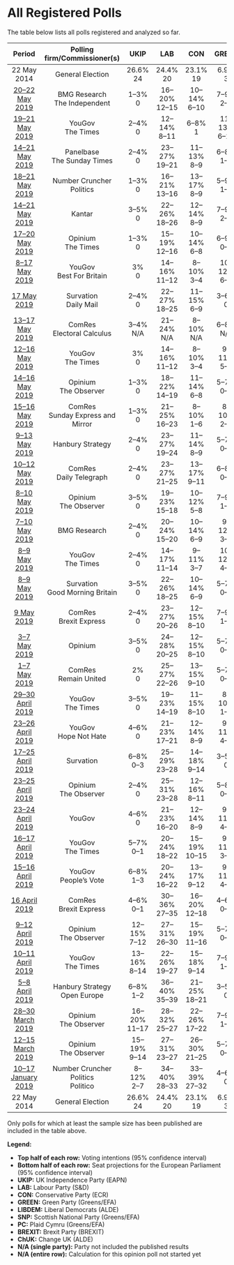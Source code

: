 # All Registered Polls

The table below lists all polls registered and analyzed so far.

| Period     | Polling firm/Commissioner(s) | UKIP | LAB | CON | GREEN | LIBDEM | SNP | PC | BREXIT | ChUK |
|:----------:|:----------------------------:|:--:|:--:|:--:|:--:|:--:|:--:|:--:|:--:|:--:|
| 22 May 2014 | General Election | 26.6% <br> 24 | 24.4% <br> 20 | 23.1% <br> 19 | 6.9% <br> 3 | 6.6% <br> 1 | 2.4% <br> 2 | 0.7% <br> 1 | 0.0% <br> 0 | 0.0% <br> 0 |
| [20–22 May 2019](2019-05-22-BMGResearch.html) | BMG Research <br> The Independent | 1–3% <br> 0 | 16–20% <br> 12–15 | 10–14% <br> 6–10 | 7–9% <br> 2–3 | 15–19% <br> 9–11 | 2–4% <br> 2–3 | 1–2% <br> 1 | 32–37% <br> 30–33 | 3–5% <br> 0 |
| [19–21 May 2019](2019-05-21-YouGov.html) | YouGov <br> The Times | 2–4% <br> 0 | 12–14% <br> 8–11 | 6–8% <br> 1 | 11–13% <br> 6–10 | 18–20% <br> 12–15 | 2–4% <br> 2–3 | 1% <br> 1–2 | 35–38% <br> 33–36 | 3–5% <br> 0 |
| [14–21 May 2019](2019-05-21-Panelbase.html) | Panelbase <br> The Sunday Times | 2–4% <br> 0 | 23–27% <br> 19–21 | 11–13% <br> 8–9 | 6–8% <br> 1–2 | 14–17% <br> 9–11 | 3–5% <br> 3–4 | N/A <br> N/A | 28–32% <br> 25–28 | 2–4% <br> 0 |
| [18–21 May 2019](2019-05-21-NumberCruncherPolitics.html) | Number Cruncher Politics | 1–3% <br> 0 | 16–21% <br> 13–16 | 13–17% <br> 8–9 | 5–9% <br> 1–3 | 14–18% <br> 8–11 | 3–5% <br> 3 | 1–2% <br> 0–2 | 30–35% <br> 28–33 | 3–5% <br> 0 |
| [14–21 May 2019](2019-05-21-Kantar.html) | Kantar | 3–5% <br> 0 | 22–26% <br> 18–26 | 12–14% <br> 8–9 | 7–9% <br> 2–5 | 14–17% <br> 8–11 | 2–4% <br> 3–4 | 0–1% <br> 0–1 | 25–29% <br> 22–30 | 4–6% <br> 0 |
| [17–20 May 2019](2019-05-20-Opinium.html) | Opinium <br> The Times | 1–3% <br> 0 | 15–19% <br> 12–16 | 10–14% <br> 6–8 | 6–9% <br> 0–4 | 13–17% <br> 9–13 | N/A <br> N/A | N/A <br> N/A | 35–41% <br> 33–36 | 2–4% <br> 0 |
| [8–17 May 2019](2019-05-17-YouGov.html) | YouGov <br> Best For Britain | 3% <br> 0 | 14–16% <br> 11–12 | 8–10% <br> 3–4 | 10–12% <br> 6–7 | 16–18% <br> 12 | 3% <br> 2–3 | 1% <br> 1 | 33–35% <br> 32–33 | 4% <br> 0 |
| [17 May 2019](2019-05-17-Survation.html) | Survation <br> Daily Mail | 2–4% <br> 0 | 22–27% <br> 18–25 | 11–15% <br> 6–9 | 3–6% <br> 0 | 11–15% <br> 5–9 | 3–6% <br> 2–5 | 1–2% <br> 0–2 | 28–34% <br> 25–32 | 2–4% <br> 0 |
| [13–17 May 2019](2019-05-17-ComRes.html) | ComRes <br> Electoral Calculus | 3–4% <br> N/A | 21–24% <br> N/A | 8–10% <br> N/A | 6–8% <br> N/A | 13–16% <br> N/A | 3–4% <br> N/A | 1% <br> N/A | 32–34% <br> N/A | 4–6% <br> N/A |
| [12–16 May 2019](2019-05-16-YouGov.html) | YouGov <br> The Times | 3% <br> 0 | 14–16% <br> 11–12 | 8–10% <br> 3–4 | 9–11% <br> 5–7 | 15–17% <br> 11–12 | N/A <br> N/A | N/A <br> N/A | 34–36% <br> 33–35 | 5–6% <br> 0–1 |
| [14–16 May 2019](2019-05-16-Opinium.html) | Opinium <br> The Observer | 1–3% <br> 0 | 18–22% <br> 14–19 | 11–14% <br> 6–8 | 5–7% <br> 0–2 | 13–17% <br> 9–12 | 3–5% <br> 3–4 | N/A <br> N/A | 32–36% <br> 30–34 | 2–4% <br> 0 |
| [15–16 May 2019](2019-05-16-ComRes.html) | ComRes <br> Sunday Express and Mirror | 1–3% <br> 0 | 21–25% <br> 16–23 | 8–10% <br> 1–6 | 8–10% <br> 2–5 | 15–18% <br> 9–12 | 2–4% <br> 2–3 | 1–2% <br> 1–2 | 29–33% <br> 25–33 | 3–5% <br> 0 |
| [9–13 May 2019](2019-05-13-HanburyStrategy.html) | Hanbury Strategy | 2–4% <br> 0 | 23–27% <br> 19–24 | 11–14% <br> 8–9 | 5–7% <br> 0–1 | 12–15% <br> 9–10 | 3–5% <br> 3–4 | 0–1% <br> 0 | 28–32% <br> 25–29 | 5–7% <br> 0–1 |
| [10–12 May 2019](2019-05-12-ComRes.html) | ComRes <br> Daily Telegraph | 2–4% <br> 0 | 23–27% <br> 21–25 | 13–17% <br> 9–11 | 6–8% <br> 0–3 | 12–15% <br> 8–10 | 2–4% <br> 2–3 | 0–1% <br> 0 | 25–29% <br> 21–27 | 5–7% <br> 0–2 |
| [8–10 May 2019](2019-05-10-Opinium.html) | Opinium <br> The Observer | 3–5% <br> 0 | 19–23% <br> 15–18 | 10–12% <br> 5–8 | 7–9% <br> 1–3 | 11–13% <br> 5–9 | 3–5% <br> 3–4 | 1–2% <br> 1 | 32–36% <br> 30–34 | 2–4% <br> 0 |
| [7–10 May 2019](2019-05-10-BMGResearch.html) | BMG Research | 2–4% <br> 0 | 20–24% <br> 15–20 | 10–14% <br> 6–9 | 9–12% <br> 3–7 | 17–21% <br> 11–16 | 2–4% <br> 2–4 | 1–2% <br> 0–2 | 24–28% <br> 20–25 | 2–4% <br> 0 |
| [8–9 May 2019](2019-05-09-YouGov.html) | YouGov <br> The Times | 2–4% <br> 0 | 14–17% <br> 11–14 | 9–11% <br> 3–7 | 10–12% <br> 4–7 | 13–16% <br> 9–12 | 2–4% <br> 2–3 | 1–2% <br> 1 | 32–36% <br> 30–34 | 4–6% <br> 0–1 |
| [8–9 May 2019](2019-05-09-Survation.html) | Survation <br> Good Morning Britain | 3–5% <br> 0 | 22–26% <br> 18–25 | 10–14% <br> 6–9 | 5–7% <br> 0–2 | 9–13% <br> 4–9 | 3–5% <br> 3–4 | 1–2% <br> 0–2 | 28–33% <br> 26–32 | 3–5% <br> 0 |
| [9 May 2019](2019-05-09-ComRes.html) | ComRes <br> Brexit Express | 2–4% <br> 0 | 23–27% <br> 20–26 | 12–15% <br> 8–10 | 7–9% <br> 1–4 | 13–16% <br> 9–10 | 2–4% <br> 2–3 | 0–1% <br> 0 | 25–29% <br> 21–27 | 5–7% <br> 0–2 |
| [3–7 May 2019](2019-05-07-Opinium.html) | Opinium | 3–5% <br> 0 | 24–28% <br> 20–25 | 12–15% <br> 8–10 | 5–7% <br> 0–1 | 11–13% <br> 5–9 | 4–6% <br> 3–5 | 1–3% <br> 2 | 27–31% <br> 23–28 | 1–3% <br> 0 |
| [1–7 May 2019](2019-05-07-ComRes.html) | ComRes <br> Remain United | 2% <br> 0 | 25–27% <br> 22–26 | 13–15% <br> 9–10 | 5–7% <br> 0–1 | 10–12% <br> 4–8 | 3–4% <br> 2–3 | 1% <br> 1 | 27–29% <br> 22–28 | 7–9% <br> 2–3 |
| [29–30 April 2019](2019-04-30-YouGov.html) | YouGov <br> The Times | 3–5% <br> 0 | 19–23% <br> 14–19 | 11–15% <br> 8–10 | 8–10% <br> 1–6 | 9–11% <br> 2–8 | 2–4% <br> 2–4 | 1% <br> 0–2 | 28–32% <br> 24–32 | 8–10% <br> 2–6 |
| [23–26 April 2019](2019-04-26-YouGov.html) | YouGov <br> Hope Not Hate | 4–6% <br> 0 | 21–23% <br> 17–21 | 12–14% <br> 8–9 | 9–11% <br> 4–7 | 6–8% <br> 1–2 | 3–4% <br> 3–4 | 1% <br> 1–2 | 27–29% <br> 23–30 | 9–11% <br> 4–8 |
| [17–25 April 2019](2019-04-25-Survation.html) | Survation | 6–8% <br> 0–3 | 25–29% <br> 23–28 | 14–18% <br> 9–14 | 3–5% <br> 0 | 7–9% <br> 2–4 | 2–4% <br> 2–3 | 1–2% <br> 1–2 | 25–29% <br> 22–27 | 3–5% <br> 0 |
| [23–25 April 2019](2019-04-25-Opinium.html) | Opinium <br> The Observer | 2–4% <br> 0 | 25–31% <br> 23–28 | 12–16% <br> 8–11 | 5–8% <br> 0–3 | 6–9% <br> 1–4 | 4–6% <br> 3–5 | 1–2% <br> 0–2 | 25–31% <br> 22–28 | 6–9% <br> 0–3 |
| [23–24 April 2019](2019-04-24-YouGov.html) | YouGov | 4–6% <br> 0 | 21–23% <br> 16–20 | 12–14% <br> 8–9 | 9–11% <br> 4–7 | 6–8% <br> 1–2 | 3–4% <br> 3–4 | 1% <br> 1–2 | 27–29% <br> 23–29 | 9–11% <br> 4–8 |
| [16–17 April 2019](2019-04-17-YouGov.html) | YouGov <br> The Times | 5–7% <br> 0–1 | 20–24% <br> 18–22 | 15–19% <br> 10–15 | 9–11% <br> 3–7 | 8–10% <br> 2–6 | 3–5% <br> 3–4 | 1–2% <br> 1–2 | 21–25% <br> 18–22 | 7–9% <br> 2–5 |
| [15–16 April 2019](2019-04-16-YouGov.html) | YouGov <br> People’s Vote | 6–8% <br> 1–3 | 20–24% <br> 16–22 | 13–17% <br> 9–12 | 9–11% <br> 4–7 | 8–10% <br> 2–7 | 2–4% <br> 2–4 | 1–2% <br> 1–2 | 25–29% <br> 21–29 | 5–7% <br> 0–2 |
| [16 April 2019](2019-04-16-ComRes.html) | ComRes <br> Brexit Express | 4–6% <br> 0–1 | 30–36% <br> 27–35 | 16–20% <br> 12–18 | 4–6% <br> 0–1 | 7–11% <br> 2–5 | 3–5% <br> 3–4 | 0–1% <br> 0–1 | 15–19% <br> 10–18 | 7–11% <br> 2–7 |
| [9–12 April 2019](2019-04-12-Opinium.html) | Opinium <br> The Observer | 12–15% <br> 7–12 | 27–31% <br> 26–30 | 15–19% <br> 11–16 | 5–7% <br> 0–2 | 9–11% <br> 4–6 | 5–7% <br> 4–5 | 1–2% <br> 1–2 | 11–14% <br> 7–11 | 3–5% <br> 0 |
| [10–11 April 2019](2019-04-11-YouGov.html) | YouGov <br> The Times | 13–16% <br> 8–14 | 22–26% <br> 19–27 | 15–18% <br> 9–14 | 7–9% <br> 1–6 | 7–9% <br> 2–5 | 4–6% <br> 4–5 | 1–2% <br> 1–2 | 14–17% <br> 8–15 | 6–8% <br> 0–4 |
| [5–8 April 2019](2019-04-08-HanburyStrategy.html) | Hanbury Strategy <br> Open Europe | 6–8% <br> 1–2 | 36–40% <br> 35–39 | 21–25% <br> 18–21 | 3–5% <br> 0 | 7–9% <br> 2–3 | 3–5% <br> 2–3 | 0–1% <br> 0 | 9–12% <br> 6–7 | 3–5% <br> 0 |
| [28–30 March 2019](2019-03-30-Opinium.html) | Opinium <br> The Observer | 16–20% <br> 11–17 | 28–32% <br> 25–27 | 22–26% <br> 17–22 | 7–9% <br> 1–4 | 9–11% <br> 2–6 | 3–5% <br> 3 | 1–2% <br> 0–1 | N/A <br> N/A | N/A <br> N/A |
| [12–15 March 2019](2019-03-15-Opinium.html) | Opinium <br> The Observer | 15–19% <br> 9–14 | 27–31% <br> 23–27 | 26–30% <br> 21–25 | 5–7% <br> 0–1 | 10–12% <br> 3–8 | 3–5% <br> 3 | 1–2% <br> 0–1 | N/A <br> N/A | N/A <br> N/A |
| [10–17 January 2019](2019-01-17-NumberCruncherPolitics.html) | Number Cruncher Politics <br> Politico | 8–12% <br> 2–7 | 34–40% <br> 28–33 | 33–39% <br> 27–32 | 4–6% <br> 0 | 6–10% <br> 1–2 | 2–4% <br> 1–3 | 1–2% <br> 0–1 | N/A <br> N/A | N/A <br> N/A |
| 22 May 2014 | General Election | 26.6% <br> 24 | 24.4% <br> 20 | 23.1% <br> 19 | 6.9% <br> 3 | 6.6% <br> 1 | 2.4% <br> 2 | 0.7% <br> 1 | 0.0% <br> 0 | 0.0% <br> 0 |

Only polls for which at least the sample size has been published are included in the table above.

**Legend:**
+ **Top half of each row:** Voting intentions (95% confidence interval)
+ **Bottom half of each row:** Seat projections for the European Parliament (95% confidence interval)
+ **UKIP:** UK Independence Party (EAPN)
+ **LAB:** Labour Party (S&D)
+ **CON:** Conservative Party (ECR)
+ **GREEN:** Green Party (Greens/EFA)
+ **LIBDEM:** Liberal Democrats (ALDE)
+ **SNP:** Scottish National Party (Greens/EFA)
+ **PC:** Plaid Cymru (Greens/EFA)
+ **BREXIT:** Brexit Party (BREXIT)
+ **ChUK:** Change UK (ALDE)
+ **N/A (single party):** Party not included the published results
+ **N/A (entire row):** Calculation for this opinion poll not started yet

